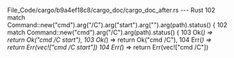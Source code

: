 File_Code/cargo/b9a4ef18c8/cargo_doc/cargo_doc_after.rs --- Rust
102     match Command::new("cmd").arg("/C").arg("start").arg("").arg(path).status() {                                                                        102     match Command::new("cmd").arg("/C").arg(path).status() {
103         Ok(_) => return Ok("cmd /C start"),                                                                                                              103         Ok(_) => return Ok("cmd /C"),
104         Err(_) => return Err(vec!["cmd /C start"])                                                                                                       104         Err(_) => return Err(vec!["cmd /C"])

